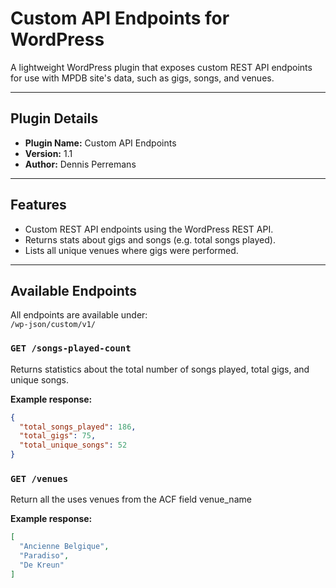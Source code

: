 # Custom API Endpoints for WordPress

A lightweight WordPress plugin that exposes custom REST API endpoints for use with MPDB site's data, such as gigs, songs, and venues.

---

## Plugin Details

- **Plugin Name:** Custom API Endpoints
- **Version:** 1.1
- **Author:** Dennis Perremans

---

## Features

- Custom REST API endpoints using the WordPress REST API.
- Returns stats about gigs and songs (e.g. total songs played).
- Lists all unique venues where gigs were performed.


---

## Available Endpoints

All endpoints are available under:  
`/wp-json/custom/v1/`

### `GET /songs-played-count`
Returns statistics about the total number of songs played, total gigs, and unique songs.

**Example response:**
```json
{
  "total_songs_played": 186,
  "total_gigs": 75,
  "total_unique_songs": 52
}
```

### `GET /venues`
Return all the uses venues from the ACF field venue_name

**Example response:**
```json
[
  "Ancienne Belgique",
  "Paradiso",
  "De Kreun"
]
```